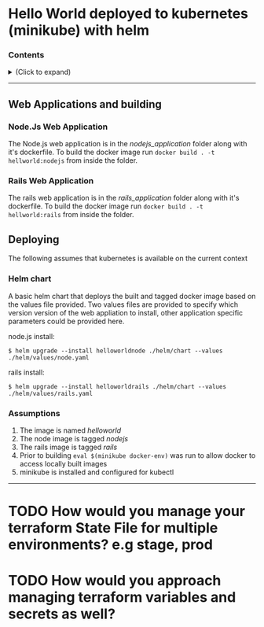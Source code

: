 # Hello World deployed to kubernetes (minikube) with helm

### Contents
<details>
<summary> 
(Click to expand)
</summary>
```
│   .gitignore
│   helmvalues_node.yaml
│   ReadMe.md
│
├───helmchart
│   │   .helmignore
│   │   Chart.yaml
│   │   values.yaml
│   │
│   ├───charts
│   └───templates
│       │   deployment.yaml
│       │   ingress.yaml
│       │   service.yaml
│       │   _helpers.tpl
│       │
│       └───tests
│               test-connection.yaml
│
├───nodejs_application
│   │   .dockerignore
│   │   Dockerfile
│   │
│   └───app
│           main.js
│           package-lock.json
│           package.json
│
└───ruby_application
        Dockerfile
```
</details>

---
## Web Applications and building

### Node.Js Web Application
The Node.js web application is in the _nodejs_application_ folder along with it's dockerfile.  To build the docker image run `docker build . -t hellworld:nodejs` from inside the folder.
### Rails Web Application
The rails web application is in the _rails_application_ folder along with it's dockerfile.  To build the docker image run `docker build . -t hellworld:rails` from inside the folder.
## Deploying
The following assumes that kubernetes is available on the current context
### Helm chart
A basic helm chart that deploys the built and tagged docker image based on the values file provided.
Two values files are provided to specify which version version of the web appliation to install, other application specific parameters could be provided here.

node.js install:
``` 
$ helm upgrade --install helloworldnode ./helm/chart --values ./helm/values/node.yaml
``` 
rails install:
```
$ helm upgrade --install helloworldrails ./helm/chart --values ./helm/values/rails.yaml
``` 
### Assumptions
1. The image is named _helloworld_
2. The node image is tagged _nodejs_
3. The rails image is tagged _rails_
4. Prior to building `eval $(minikube docker-env)` was run to allow docker to access locally built images
5. minikube is installed and configured for kubectl
---


# TODO How would you manage your terraform State File for multiple environments? e.g stage, prod

 # TODO How would you approach managing terraform variables and secrets as well? 

<!-- 

1. Create an application that always responds with “hello world” to web requests
2. Create Dockerfile for this application
3. Write yaml to host in kubernetes
a. Can use minikube or docker desktop
b. Service
c. Deployment with 2 instances of hello world application
4. Readme.md file with instructions how to build and deploy to local kubernetes
5. How would you manage your terraform State File for multiple environments? e.g stage,
prod , demo (please answer in the Readme)
6. How would you approach managing terraform variables and secrets as well? (please
answer in the Readme)
BONUS:
1. Write the “hello world” application in rails
2. Create a helm chart instead of a plain kubernetes yaml manifest file (we use helm here) 
-->
